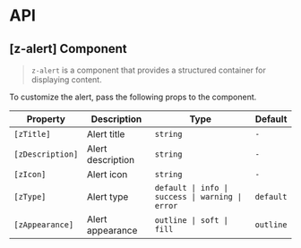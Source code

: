 # API

## [z-alert] <span class="api-type-label component">Component</span>

> `z-alert` is a component that provides a structured container for displaying content.

To customize the alert, pass the following props to the component.

| Property         | Description       | Type                                             | Default   |
| ---------------- | ----------------- | ------------------------------------------------ | --------- |
| `[zTitle]`       | Alert title       | `string`                                         | `-`       |
| `[zDescription]` | Alert description | `string`                                         | `-`       |
| `[zIcon]`        | Alert icon        | `string`                                         | `-`       |
| `[zType]`        | Alert type        | `default \| info \| success \| warning \| error` | `default` |
| `[zAppearance]`  | Alert appearance  | `outline \| soft \| fill`                        | `outline` |

